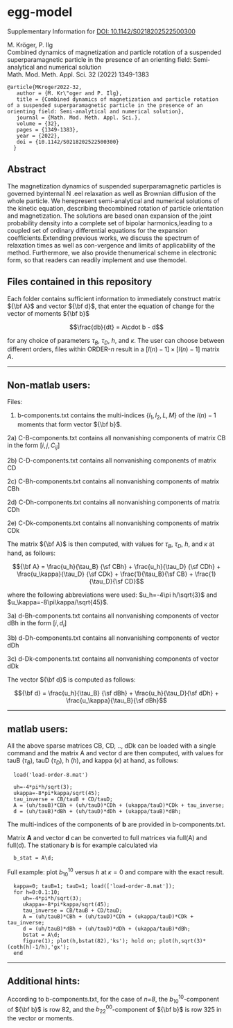# egg-model
Supplementary Information for [DOI: 10.1142/S0218202522500300](https::doi.org/10.1142/S0218202522500300)


M. Kröger, P. Ilg<br>
Combined dynamics of magnetization and particle rotation of a suspended superparamagnetic particle in the presence of an orienting field: Semi-analytical and numerical solution<br>
Math. Mod. Meth. Appl. Sci. 32 (2022) 1349-1383<br>

    @article{MKroger2022-32,
       author = {M. Kr\"oger and P. Ilg},
       title = {Combined dynamics of magnetization and particle rotation of a suspended superparamagnetic particle in the presence of an orienting field: Semi-analytical and numerical solution},
       journal = {Math. Mod. Meth. Appl. Sci.},
       volume = {32},
       pages = {1349-1383},
       year = {2022},
       doi = {10.1142/S0218202522500300}
      }

## Abstract

The magnetization dynamics of suspended superparamagnetic particles is governed byinternal N .eel relaxation as well as Brownian diffusion of the whole particle. We herepresent semi-analytical and numerical solutions of the kinetic equation, describing thecombined rotation of particle orientation and magnetization. The solutions are based onan expansion of the joint probability density into a complete set of bipolar harmonics,leading to a coupled set of ordinary differential equations for the expansion coefficients.Extending previous works, we discuss the spectrum of relaxation times as well as con-vergence and limits of applicability of the method. Furthermore, we also provide thenumerical scheme in electronic form, so that readers can readily implement and use themodel.

## Files contained in this repository     

Each folder contains sufficient information to immediately construct matrix ${\bf A}$ and vector ${\bf d}$,
that enter the equation of change for the vector of moments ${\bf b}$

$$\frac{db}{dt} = A\cdot b - d$$

for any choice of parameters $\tau_B$, $\tau_D$, $h$, and $\kappa$. The user can choose
between different orders, files within ORDER-*n* result in a $[I(n)-1]\times [I(n)-1]$ matrix $A$. 

-----------------------------
Non-matlab users: 
-----------------------------

Files: 

1) b-components.txt contains the multi-indices $\{l_1,l_2,L,M\}$ of the $I(n)-1$ moments that form vector ${\bf b}$.

2a) C-B-components.txt  contains all nonvanishing components of matrix CB in the form $[i,j,C_{ij}]$

2b) C-D-components.txt  contains all nonvanishing components of matrix CD

2c) C-Bh-components.txt contains all nonvanishing components of matrix CBh

2d) C-Dh-components.txt contains all nonvanishing components of matrix CDh

2e) C-Dk-components.txt contains all nonvanishing components of matrix CDk

The matrix ${\bf A}$ is then computed, with values for $\tau_B$, $\tau_D$, $h$, and $\kappa$ at hand, as follows: 

$${\bf A} = \frac{u_h}{\tau_B} {\sf CBh} + \frac{u_h}{\tau_D} {\sf CDh} + \frac{u_\kappa}{\tau_D} {\sf CDk} + \frac{1}{\tau_B}{\sf CB} + \frac{1}{\tau_D}{\sf CD}$$ 

where the following abbreviations were used: $u_h=-4\pi h/\sqrt{3}$ and $u_\kappa=-8\pi\kappa/\sqrt{45}$.

3a) d-Bh-components.txt contains all nonvanishing components of vector dBh in the form $[i,d_{i}]$

3b) d-Dh-components.txt contains all nonvanishing components of vector dDh

3c) d-Dk-components.txt contains all nonvanishing components of vector dDk

The vector ${\bf d}$ is computed as follows:

$${\bf d} = \frac{u_h}{\tau_B} {\sf dBh} + \frac{u_h}{\tau_D}{\sf dDh} + \frac{u_\kappa}{\tau_B}{\sf dBh}$$

-----------------------------
matlab users: 
-----------------------------

All the above sparse matrices CB, CD, .., dDk can be loaded with a single command and the matrix A 
and vector d are then computed, with values for tauB ($\tau_B$), tauD ($\tau_D$), h ($h$), and kappa ($\kappa$) at hand, as follows: 

      load('load-order-8.mat')

      uh=-4*pi*h/sqrt(3); 
      ukappa=-8*pi*kappa/sqrt(45); 
      tau_inverse = CB/tauB + CD/tauD; 
      A = (uh/tauB)*CBh + (uh/tauD)*CDh + (ukappa/tauD)*CDk + tau_inverse;
      d = (uh/tauB)*dBh + (uh/tauD)*dDh + (ukappa/tauB)*dBh; 

The multi-indices of the components of **b** are provided in b-components.txt.

Matrix **A** and vector **d** can be converted to full matrices via full(A) and full(d). 
The stationary **b** is for example calculated via 

      b_stat = A\d; 

Full example: plot $b_{10}^{10}$ versus $h$ at $\kappa=0$ and compare with the exact result.  

      kappa=0; tauB=1; tauD=1; load(['load-order-8.mat']);
      for h=0:0.1:10; 
         uh=-4*pi*h/sqrt(3); 
         ukappa=-8*pi*kappa/sqrt(45); 
         tau_inverse = CB/tauB + CD/tauD; 
         A = (uh/tauB)*CBh + (uh/tauD)*CDh + (ukappa/tauD)*CDk + tau_inverse;
         d = (uh/tauB)*dBh + (uh/tauD)*dDh + (ukappa/tauB)*dBh; 
         bstat = A\d; 
         figure(1); plot(h,bstat(82),'ks'); hold on; plot(h,sqrt(3)*(coth(h)-1/h),'gx'); 
      end


-----------------------------
Additional hints:
-----------------------------
According to b-components.txt, for the case of *n=8*, the $b_{10}^{10}$-component of ${\bf b}$ is row 82,
and the $b_{22}^{00}$-component of ${\bf b}$ is row 325 in the vector or moments.



